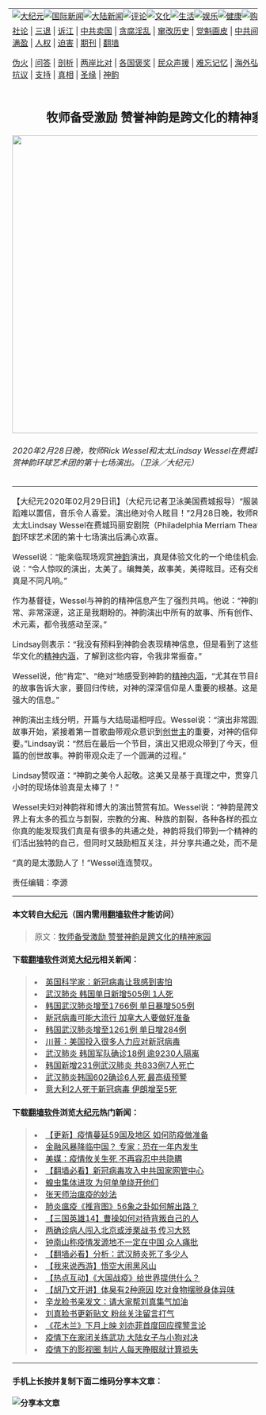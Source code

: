 <a name="1" id="1" target="_blank"></a><span id="1"></span>
<table border="0"><tr><td colspan="2" VALIGN=TOP><a href="https://github.com/ernftd2719/djy/blob/master/gb/nsc413.md#1"><img src="https://raw.githubusercontent.com/ernftd2719/www/master/t/djy/1.jpg" title="大纪元"></a><a href="https://github.com/ernftd2719/djy/blob/master/gb/n24hr.md#1"><img src="https://raw.githubusercontent.com/ernftd2719/www/master/t/djy/3.jpg" title="国际新闻"></a><a href="https://github.com/ernftd2719/djy/blob/master/gb/nsc413.md#1"><img src="https://raw.githubusercontent.com/ernftd2719/www/master/t/djy/4.jpg" title="大陆新闻"></a><a href="https://github.com/ernftd2719/djy/blob/master/gb/news392.md#1"><img src="https://raw.githubusercontent.com/ernftd2719/www/master/t/djy/5.jpg" title="评论"></a><a href="https://github.com/ernftd2719/djy/blob/master/gb/news2007.md#1"><img src="https://raw.githubusercontent.com/ernftd2719/www/master/t/djy/6.jpg" title="文化"></a><a href="https://github.com/ernftd2719/djy/blob/master/gb/news2008.md#1"><img src="https://raw.githubusercontent.com/ernftd2719/www/master/t/djy/7.jpg" title="生活"></a><a href="https://github.com/ernftd2719/djy/blob/master/gb/ncyule.md#1"><img src="https://raw.githubusercontent.com/ernftd2719/www/master/t/djy/8.jpg" title="娱乐"></a><a href="https://github.com/ernftd2719/djy/blob/master/gb/nsc1002.md#1"><img src="https://raw.githubusercontent.com/ernftd2719/www/master/t/djy/9.jpg" title="健康"><a href="https://www.youlucky.com"><img src="https://raw.githubusercontent.com/ernftd2719/www/master/t/djy/10.jpg" title="购物"></a><a href="https://donate.epochtimes.com/?utm_medium=epochtimes&utm_source=referral&utm_campaign=donate_button_djyarticleheader"><img src="https://raw.githubusercontent.com/ernftd2719/www/master/t/djy/12.jpg" title="捐款"></a></td></tr>
<tr><td colspan="2" VALIGN=TOP><a target="_blank" href="https://github.com/ernftd2719/djy/blob/master/gb/9p.md#1">社论</a> | <a target="_blank" href="https://github.com/ernftd2719/djy/blob/master/gb/nf5657.md#1">三退</a> | <a target="_blank" href="https://github.com/ernftd2719/djy/blob/master/gb/nf6124.md#1">诉江</a> | <a target="_blank" href="https://github.com/ernftd2719/djy/blob/master/gb/nf1176117.md#1">中共卖国</a> | <a target="_blank" href="https://github.com/ernftd2719/djy/blob/master/gb/nf5773.md#1">贪腐淫乱</a> | <a target="_blank" href="https://github.com/ernftd2719/djy/blob/master/gb/nf1176115.md#1">窜改历史</a> | <a target="_blank" href="https://github.com/ernftd2719/djy/blob/master/gb/nf1176107.md#1">党魁画皮</a> | <a target="_blank" href="https://github.com/ernftd2719/djy/blob/master/gb/nf1320400.md#1">中共间谍</a> | <a target="_blank" href="https://github.com/ernftd2719/djy/blob/master/gb/nf1176114.md#1">破坏传统</a> | <a target="_blank" href="https://github.com/ernftd2719/ntdtv/blob/master/gb/prog447_1.md#1">恶贯满盈</a> | <a target="_blank" href="https://github.com/ernftd2719/djy/blob/master/gb/ncid278.md#1">人权</a> | <a target="_blank" href="https://github.com/ernftd2719/djy/blob/master/gb/nf1176111.md#1">迫害</a> | <a target="_blank" href="https://gitlab.com/szzdlab/mh-qikan/blob/master/README.md#1">期刊</a> | <a target="_blank" href="https://github.com/ernftd2719/www/blob/master/README.md?zsrh#8">翻墙</a></p><p><a target="_blank" href="https://github.com/ernftd2719/djy/blob/master/gb/nf5562.md#1">伪火</a> | <a target="_blank" href="https://github.com/ernftd2719/djy/blob/master/gb/nf4378.md#1">问答</a> | <a target="_blank" href="https://github.com/ernftd2719/djy/blob/master/gb/nf5792.md#1">剖析</a> | <a target="_blank" href="https://github.com/ernftd2719/djy/blob/master/gb/nf5735.md#1">两岸比对</a> | <a target="_blank" href="https://github.com/ernftd2719/djy/blob/master/gb/nf6119.md#1">各国褒奖</a> | <a target="_blank" href="https://github.com/ernftd2719/djy/blob/master/gb/nf6120.md#1">民众声援</a> | <a target="_blank" href="https://github.com/ernftd2719/djy/blob/master/gb/nf1188594.md#1">难忘记忆</a> | <a target="_blank" href="https://github.com/ernftd2719/djy/blob/master/gb/nf3180.md#1">海外弘传</a> | <a target="_blank" href="https://github.com/ernftd2719/djy/blob/master/gb/nf5410.md#1">万人上访</a> | <a target="_blank" href="https://github.com/ernftd2719/ntdtv/blob/master/gb/prog1530_1.md#1">和平抗议</a> | <a target="_blank" href="https://github.com/ernftd2719/djy/blob/master/gb/nf4386.md#1">支持</a> | <a target="_blank" href="https://github.com/ernftd2719/djy/blob/master/gb/nf4389.md#1">真相</a> | <a target="_blank" href="https://github.com/ernftd2719/djy/blob/master/gb/nf5790.md#1">圣缘</a> | <a target="_blank" href="https://github.com/ernftd2719/djy/blob/master/gb/nf4786.md#1">神韵</a></td></tr>
<tr><td VALIGN=TOP width="626"><h2 align=center>牧师备受激励 赞誉神韵是跨文化的精神家园</h2>
<img width="600" src="https://i.epochtimes.com/assets/uploads/2020/02/200228232632100679-600x400.jpg" />
<h6>2020年2月28日晚，牧师Rick Wessel和太太Lindsay Wessel在费城玛丽安剧院观赏神韵环球艺术团的第十七场演出。（卫泳／大纪元）
</h6>
<hr>
	<p>【大纪元2020年02月29日讯】（大纪元记者卫泳美国费城报导）“服装雍容华贵，舞蹈难以置信，音乐令人喜爱。演出绝对令人眩目！”2月28日晚，牧师Rick Wessel和太太Lindsay Wessel在费城玛丽安剧院（Philadelphia Merriam Theater）观赏完<a href="https://github.com/ernftd2719/djy/blob/master/gb/tag/%E7%A5%9E%E9%9F%B5.md">神韵</a>环球艺术团的第十七场演出后满心欢喜。</p>
<p>Wessel说：“能亲临现场观赏<a href="https://github.com/ernftd2719/djy/blob/master/gb/tag/%E7%A5%9E%E9%9F%B5.md">神韵</a>演出，真是体验文化的一个绝佳机会。”太太Lindsay说：“令人惊叹的演出，太美了。编舞美，故事美，美得眩目。还有交织其中的历史，真是不同凡响。”</p>
<p>作为基督徒，Wessel与神韵的精神信息产生了强烈共鸣。他说：“神韵的精神信息非常、非常深邃，这正是我期盼的。神韵演出中所有的故事、所有创作、水乳交融的艺术元素，都令我感动至深。”</p>
<p>Lindsay则表示：“我没有预料到神韵会表现精神信息，但是看到了这些故事，看到中华文化的<a href="https://github.com/ernftd2719/djy/blob/master/gb/tag/%E7%B2%BE%E7%A5%9E%E5%86%85%E6%B6%B5.md">精神内涵</a>，了解到这些内容，令我非常振奋。”</p>
<p>Wessel说，他“肯定”、“绝对”地感受到神韵的<a href="https://github.com/ernftd2719/djy/blob/master/gb/tag/%E7%B2%BE%E7%A5%9E%E5%86%85%E6%B6%B5.md">精神内涵</a>，“尤其在节目的最后，神韵的故事告诉大家，要回归传统，对神的深深信仰是人重要的根基。这是个非常、非常强大的信息。”</p>
<p>神韵演出主线分明，开篇与大结局遥相呼应。Wessel说：“演出非常圆满，从创世的故事开始，紧接着第一首歌曲带观众意识到<a href="https://github.com/ernftd2719/djy/blob/master/gb/tag/%E5%88%9B%E4%B8%96%E4%B8%BB.md">创世主</a>的重要，对神的信仰的重要。”Lindsay说：“然后在最后一个节目，演出又把观众带到了今天，但也是根植于开篇的创世故事。神韵带观众走了一个圆满的过程。”</p>
<p>Lindsay赞叹道：“神韵之美令人起敬。这美又是基于真理之中，贯穿几千年。这两个小时的现场体验真是太棒了！”</p>
<p>Wessel夫妇对神韵祥和博大的演出赞赏有加。Wessel说：“神韵是跨文化的。当今世界上有太多的孤立与割裂，宗教的分离、种族的割裂，各种各样的孤立。但在这里，你真的能发现我们真是有很多的共通之处，神韵将我们带到一个精神的家园，激励我们活出独特的自己，但同时又鼓励相互关注，并分享共通之处，而不是只看分歧。”</p>
<p>“真的是太激励人了！”Wessel连连赞叹。</p>
<p>责任编辑：李源</p>
	
<hr>

#### 本文转自<a href="https://www.epochtimes.com">大纪元</a>（国内需用<a href="https://git.io/JesJV">翻墙软件</a>才能访问）
> 原文：<a href="https://www.epochtimes.com/gb/20/2/29/n11904760.htm">牧师备受激励 赞誉神韵是跨文化的精神家园</a>


#### 下载<a href="https://git.io/JesJV">翻墙软件</a>浏览<a href="https://www.epochtimes.com">大纪元</a>相关新闻：
> <li><a href="https://www.epochtimes.com/gb/20/2/20/n11883288.htm">英国科学家：新冠病毒让我感到害怕</a></li>
> <li><a href="https://www.epochtimes.com/gb/20/2/27/n11900450.htm">武汉肺炎 韩国单日新增505例 1人死</a></li>
> <li><a href="https://www.epochtimes.com/gb/20/2/27/n11899748.htm">韩国武汉肺炎增至1766例 单日暴增505例</a></li>
> <li><a href="https://www.epochtimes.com/gb/20/2/26/n11898524.htm">新冠病毒可能大流行 加拿大人要做好准备</a></li>
> <li><a href="https://www.epochtimes.com/gb/20/2/26/n11897376.htm">韩国武汉肺炎增至1261例 单日增284例</a></li>
> <li><a href="https://www.epochtimes.com/gb/20/2/25/n11894977.htm">川普：美国投入很多人力应对新冠病毒</a></li>
> <li><a href="https://www.epochtimes.com/gb/20/2/25/n11894703.htm">武汉肺炎 韩国军队确诊18例 逾9230人隔离</a></li>
> <li><a href="https://www.epochtimes.com/gb/20/2/24/n11891919.htm">韩国新增231例武汉肺炎 共833例7人死亡</a></li>
> <li><a href="https://www.epochtimes.com/gb/20/2/23/n11889715.htm">武汉肺炎韩国602确诊6人死 最高级预警</a></li>
> <li><a href="https://www.epochtimes.com/gb/20/2/22/n11888083.htm">意大利2人死于新冠病毒 伊朗增至5死</a></li>

#### 下载<a href="https://git.io/JesJV">翻墙软件</a>浏览<a href="https://www.epochtimes.com">大纪元</a>热门新闻：
> <li><a href="https://www.epochtimes.com/gb/20/2/24/n11890652.htm">【更新】疫情蔓延59国及地区 如何防疫做准备</a></li>
> <li><a href="https://www.epochtimes.com/gb/20/2/24/n11892740.htm">金融风暴降临中国？ 专家：恐在一年内发生</a></li>
> <li><a href="https://www.epochtimes.com/gb/20/2/28/n11901694.htm">美媒：疫情攸关生死 不再容忍中共隐瞒</a></li>
> <li><a href="https://www.epochtimes.com/gb/20/2/28/n11902389.htm">【翻墙必看】新冠病毒攻入中共国家网管中心</a></li>
> <li><a href="https://www.epochtimes.com/gb/20/2/17/n11875921.htm">蝗虫集体进攻 为何单单绕开他们</a></li>
> <li><a href="https://www.epochtimes.com/gb/20/2/23/n11888879.htm">张天师治瘟疫的妙法</a></li>
> <li><a href="https://www.epochtimes.com/gb/20/2/14/n11869303.htm">肺炎瘟疫《推背图》56象之卦如何解出路？</a></li>
> <li><a href="https://www.epochtimes.com/gb/20/2/19/n11880656.htm">【三国英雄14】曹操如何对待背叛自己的人</a></li>
> <li><a href="https://www.epochtimes.com/gb/20/2/27/n11901180.htm">两确诊病人闯入北京或涉栗战书 传习大怒</a></li>
> <li><a href="https://www.epochtimes.com/gb/20/2/27/n11901257.htm">钟南山称疫情发源地不一定在中国 众人痛批</a></li>
> <li><a href="https://www.epochtimes.com/gb/20/2/27/n11899028.htm">【翻墙必看】分析：武汉肺炎死了多少人</a></li>
> <li><a href="https://www.epochtimes.com/gb/20/2/7/n11852024.htm">【我来说西游】悟空大闹黑风山</a></li>
> <li><a href="https://www.epochtimes.com/gb/20/2/27/n11901312.htm">【热点互动】《大国战疫》给世界提供什么？</a></li>
> <li><a href="https://www.epochtimes.com/gb/20/2/27/n11901235.htm">【胡乃文开讲】体臭有2种原因 吃对食物摆脱身体异味</a></li>
> <li><a href="https://www.epochtimes.com/gb/20/2/28/n11902303.htm">辛龙脸书亲发文：请大家帮刘真集气加油</a></li>
> <li><a href="https://www.epochtimes.com/gb/20/2/26/n11897251.htm">刘真脸书更新贴文 粉丝关注留言打气</a></li>
> <li><a href="https://www.epochtimes.com/gb/20/2/27/n11901457.htm">《花木兰》下月上映 刘亦菲首度回应撑警言论</a></li>
> <li><a href="https://www.epochtimes.com/gb/20/2/28/n11902416.htm">疫情下在家闭关练武功 大陆女子与小狗对决</a></li>
> <li><a href="https://www.epochtimes.com/gb/20/2/26/n11898270.htm">疫情下的影视圈 制片人每天睁眼就计算损失</a></li>
<hr>

#### 手机上长按并复制下面二维码分享本文章：<br><br><img src="http://d1p1.ip.zn2.us/v.php?action=qrcode&url=https://github.com/ernftd2719/djy/blob/master/gb/20/2/29/n11904760.md%231" title="分享本文章"></td><td VALIGN=TOP><a href="https://github.com/ernftd2719/djy/blob/master/gb/16/1/21/n4622075.md?dfh#1" target="_blank"><img src="https://raw.githubusercontent.com/ernftd2719/djy/master/gb/300/wei-f1.jpg" title="中共的伪火骗局"  alt="中共的伪火骗局"></a><br><a href="https://github.com/ernftd2719/www/blob/master/README.md?dfh#9" target="_blank"><img src="https://raw.githubusercontent.com/ernftd2719/djy/master/gb/300/yong-h.jpg" title="永恒的见证"  alt="永恒的见证"></a><br><a href="https://github.com/ernftd2719/djy/blob/master/gb/13/9/29/n3974789.md?dfh#1" target="_blank"><img src="https://raw.githubusercontent.com/ernftd2719/djy/master/gb/300/shang-lnz.jpg" title="善良女子被中共投男牢"  alt="善良女子被中共投男牢"></a><br><a href="https://github.com/ernftd2719/djy/blob/master/gb/16/3/16/n4663449.md?dfh#1" target="_blank"><img src="https://raw.githubusercontent.com/ernftd2719/djy/master/gb/300/huo-z3.jpg" title="警卫目击活摘器官"  alt="警卫目击活摘器官"></a><br><a href="https://github.com/ernftd2719/djy/blob/master/gb/16/8/7/n8177641.md?dfh#1" target="_blank"><img src="https://raw.githubusercontent.com/ernftd2719/djy/master/gb/300/huo-z4.jpg" title="证人描述活摘恐怖"  alt="证人描述活摘恐怖"></a><br><a href="https://github.com/ernftd2719/djy/blob/master/gb/10/4/19/n2881569.md?dfh#1" target="_blank"><img src="https://raw.githubusercontent.com/ernftd2719/djy/master/gb/300/huo-z1.jpg" title="揭开活摘器官黑幕"  alt="揭开活摘器官黑幕"></a><br><a href="https://github.com/ernftd2719/djy/blob/master/gb/10/11/7/n3077476.md?dfh#1" target="_blank"><img src="https://raw.githubusercontent.com/ernftd2719/djy/master/gb/300/ma-ks.jpg" title="马克思的成魔之路"  alt="马克思的成魔之路"></a><br><a href="https://github.com/ernftd2719/djy/blob/master/gb/14/6/9/n4173977.md?dfh#1" target="_blank"><img src="https://raw.githubusercontent.com/ernftd2719/djy/master/gb/300/chang-zs.jpg" title="藏字石 蕴天机"  alt="藏字石 蕴天机"></a><br><a href="https://github.com/ernftd2719/djy/blob/master/gb/18/5/10/n10381511.md?dfh#1" target="_blank"><img src="https://raw.githubusercontent.com/ernftd2719/djy/master/gb/300/st1.jpg" title="关注3亿人三退"  alt="关注3亿人三退"></a><br><a href="https://github.com/ernftd2719/djy/blob/master/gb/18/3/21/n10237682.md?dfh#1" target="_blank"><img src="https://raw.githubusercontent.com/ernftd2719/djy/master/gb/300/jie-t.jpg" title="解体中共复兴中华"  alt="解体中共复兴中华"></a><br><a href="https://github.com/ernftd2719/djy/blob/master/gb/9/2/9/n2422991.md?dfh#1" target="_blank"><img src="https://raw.githubusercontent.com/ernftd2719/djy/master/gb/300/gao-zs.jpg" title="中共迫害良心律师"  alt="中共迫害良心律师"></a><br><a href="https://github.com/ernftd2719/djy/blob/master/gb/18/12/9/n10900044.md?dfh#1" target="_blank"><img src="https://raw.githubusercontent.com/ernftd2719/djy/master/gb/300/sj1.jpg" title="303万人举报江泽民"  alt="303万人举报江泽民"></a><br><a href="https://github.com/ernftd2719/djy/blob/master/gb/18/8/28/n10672014.md?dfh#1" target="_blank"><img src="https://raw.githubusercontent.com/ernftd2719/djy/master/gb/300/sj2.jpg" title="这些官员为何起诉江泽民"  alt="这些官员为何起诉江泽民"></a><br><a href="https://github.com/ernftd2719/djy/blob/master/gb/8/12/18/n2367165.md?dfh#1" target="_blank"><img src="https://raw.githubusercontent.com/ernftd2719/djy/master/gb/300/liangan.jpg" title="海峡两岸的强烈对比"  alt="海峡两岸的强烈对比"></a><br><a href="https://github.com/ernftd2719/djy/blob/master/gb/15/12/10/n4593139.md?dfh#1" target="_blank"><img src="https://raw.githubusercontent.com/ernftd2719/djy/master/gb/300/jia-ndzl.jpg" title="加拿大总理的贺信"  alt="加拿大总理的贺信"></a><br><a href="https://github.com/ernftd2719/djy/blob/master/gb/11/6/17/n3289382.md?dfh#1" target="_blank"><img src="https://raw.githubusercontent.com/ernftd2719/djy/master/gb/300/xiao-wd.jpg" title="探寻真相兼听则明"  alt="探寻真相兼听则明"></a><br><a href="https://github.com/ernftd2719/djy/blob/master/gb/18/10/27/n10812623.md?dfh#1" target="_blank"><img src="https://raw.githubusercontent.com/ernftd2719/djy/master/gb/300/yindu.jpg" title="印度媒体报道东方"  alt="印度媒体报道东方"></a><br><a href="https://github.com/ernftd2719/djy/blob/master/gb/18/6/9/n10469652.md?dfh#1" target="_blank"><img src="https://raw.githubusercontent.com/ernftd2719/djy/master/gb/300/xie-j.jpg" title="不一样的海外校园"  alt="不一样的海外校园"></a><br><a href="https://github.com/ernftd2719/djy/blob/master/gb/7/4/5/n1669415.md?dfh#1" target="_blank"><img src="https://raw.githubusercontent.com/ernftd2719/djy/master/gb/300/li-up.jpg" title="从大师到徒弟的传奇"  alt="从大师到徒弟的传奇"></a><br><a href="https://github.com/ernftd2719/djy/blob/master/gb/17/5/26/n9191512.md?dfh#1" target="_blank"><img src="https://raw.githubusercontent.com/ernftd2719/djy/master/gb/300/zfl2.jpg" title="亿万人与东方一本奇书"  alt="亿万人与东方一本奇书"></a><br><a href="https://github.com/ernftd2719/djy/blob/master/gb/13/11/27/n4020290.md?dfh#1" target="_blank"><img src="https://raw.githubusercontent.com/ernftd2719/djy/master/gb/300/zhen-h.jpg" title="大陆见不到的震撼场面"  alt="大陆见不到的震撼场面"></a><br><a href="https://github.com/ernftd2719/djy/blob/master/gb/15/7/17/n4482910.md?dfh#1" target="_blank"><img src="https://raw.githubusercontent.com/ernftd2719/djy/master/gb/300/dalu-sk.jpg" title="人心向善 大陆当初盛况"  alt="人心向善 大陆当初盛况"></a><br><a href="https://github.com/ernftd2719/djy/blob/master/gb/19/1/5/n10955468.md?dfh#1" target="_blank"><img src="https://raw.githubusercontent.com/ernftd2719/djy/master/gb/300/zfl1.jpg" title="追寻真理 这书讲什么"  alt="追寻真理 这书讲什么"></a><br><a href="https://github.com/ernftd2719/www/blob/master/README.md?dfh#1" target="_blank"><img src="https://raw.githubusercontent.com/ernftd2719/djy/master/gb/300/fq1.jpg" title="下载免费翻墙软件"  alt="下载免费翻墙软件"></a><br></td></tr></table>
